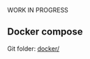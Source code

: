WORK IN PROGRESS

## Docker compose

Git folder: [docker/](https://github.com/stts-se/wikispeech_mockup/blob/master/docker-compose/)

